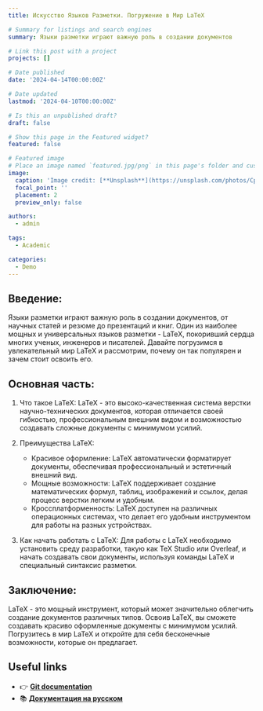 ```yaml
---
title: Искусство Языков Разметки. Погружение в Мир LaTeX

# Summary for listings and search engines
summary: Языки разметки играют важную роль в создании документов

# Link this post with a project
projects: []

# Date published
date: '2024-04-14T00:00:00Z'

# Date updated
lastmod: '2024-04-10T00:00:00Z'

# Is this an unpublished draft?
draft: false

# Show this page in the Featured widget?
featured: false

# Featured image
# Place an image named `featured.jpg/png` in this page's folder and customize its options here.
image:
  caption: 'Image credit: [**Unsplash**](https://unsplash.com/photos/CpkOjOcXdUY)'
  focal_point: ''
  placement: 2
  preview_only: false

authors:
  - admin

tags:
  - Academic

categories:
  - Demo
---
```


## Введение:

Языки разметки играют важную роль в создании документов, от научных статей и резюме до презентаций и книг. Один из наиболее мощных и универсальных языков разметки - LaTeX, покоривший сердца многих ученых, инженеров и писателей. Давайте погрузимся в увлекательный мир LaTeX и рассмотрим, почему он так популярен и зачем стоит освоить его.

## Основная часть:

1. Что такое LaTeX: LaTeX - это высоко-качественная система верстки научно-технических документов, которая отличается своей гибкостью, профессиональным внешним видом и возможностью создавать сложные документы с минимумом усилий.

2. Преимущества LaTeX:
   - Красивое оформление: LaTeX автоматически форматирует документы, обеспечивая профессиональный и эстетичный внешний вид.
   - Мощные возможности: LaTeX поддерживает создание математических формул, таблиц, изображений и ссылок, делая процесс верстки легким и удобным.
   - Кроссплатформенность: LaTeX доступен на различных операционных системах, что делает его удобным инструментом для работы на разных устройствах.

3. Как начать работать с LaTeX: Для работы с LaTeX необходимо установить среду разработки, такую как TeX Studio или Overleaf, и начать создавать свои документы, используя команды LaTeX и специальный синтаксис разметки.

## Заключение:

LaTeX - это мощный инструмент, который может значительно облегчить создание документов различных типов. Освоив LaTeX, вы сможете создавать красиво оформленные документы с минимумом усилий. Погрузитесь в мир LaTeX и откройте для себя бесконечные возможности, которые он предлагает.

## Useful links

- 👉 [**Git documentation**](https://git-scm.com/doc)
- 📚 [**Документация на русском**](https://docs.github.com/ru/get-started/using-git/about-git)


